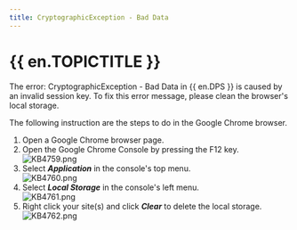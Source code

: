 ```yaml
---
title: CryptographicException - Bad Data
---
```

# {{ en.TOPICTITLE }}
The error: CryptographicException - Bad Data in {{ en.DPS }} is caused by an invalid session key. To fix this error message, please clean the browser&apos;s local storage.  

The following instruction are the steps to do in the Google Chrome browser.
1. Open a Google Chrome browser page.
2. Open the Google Chrome Console by pressing the F12 key.  
![KB4759.png](/img/en/kb/KB4759.png)
1. Select ***Application*** in the console&apos;s top menu.  
![KB4760.png](/img/en/kb/KB4760.png)
1. Select ***Local Storage*** in the console&apos;s left menu.  
![KB4761.png](/img/en/kb/KB4761.png)
1. Right click your site(s) and click ***Clear*** to delete the local storage.  
![KB4762.png](/img/en/kb/KB4762.png)
